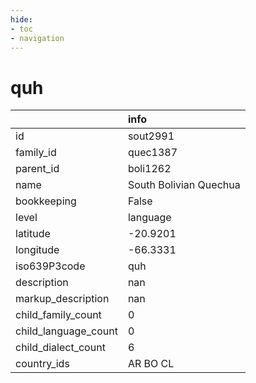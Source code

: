 ```yaml
---
hide:
- toc
- navigation
---
```

# quh
|                      | info                   |
|:---------------------|:-----------------------|
| id                   | sout2991               |
| family_id            | quec1387               |
| parent_id            | boli1262               |
| name                 | South Bolivian Quechua |
| bookkeeping          | False                  |
| level                | language               |
| latitude             | -20.9201               |
| longitude            | -66.3331               |
| iso639P3code         | quh                    |
| description          | nan                    |
| markup_description   | nan                    |
| child_family_count   | 0                      |
| child_language_count | 0                      |
| child_dialect_count  | 6                      |
| country_ids          | AR BO CL               |